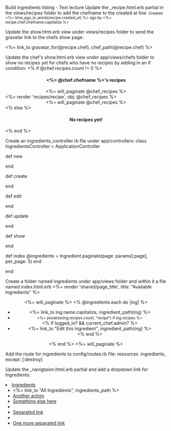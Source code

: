 Build ingredients listing - Text lecture
Update the _recipe.html.erb partial in the views/recipes folder to add the chefname to the created at line:
<small>Created <%= time_ago_in_words(recipe.created_at) %> ago by 
<%= recipe.chef.chefname.capitalize %></small>

Update the show.html.erb view under views/recipes folder to send the gravatar link to the chefs show page:
<p class="center">
  <%= link_to gravatar_for(@recipe.chef), chef_path(@recipe.chef) %>
</p>

Update the chef's show.html.erb view under app/views/chefs folder to show no recipes yet for chefs who have no recipes by adding in an if condition:
<% if @chef.recipes.count != 0 %>
  <h4 align="center"><%= @chef.chefname %>'s recipes</h4>
  <div align="center">
    <%= will_paginate @chef_recipes %>
  </div>
  <%= render 'recipes/recipe', obj: @chef_recipes %>
  <div align="center">
    <%= will_paginate @chef_recipes %>
  </div>
<% else %>
  <h4 align="center">No recipes yet!</h4>
<% end %>

Create an ingredients_controller.rb file under app/controllers:
class IngredientsController < ApplicationController
  
  def new
    
  end
  
  def create
    
  end
  
  def edit
    
  end
  
  def update
    
  end
  
  def show
    
  end
  
  def index
    @ingredients = Ingredient.paginate(page: params[:page], per_page: 5)
  end
  
end

Create a folder named ingredients under app/views folder and within it a file named 
index.html.erb
<%= render 'shared/page_title', title: "Available Ingredients" %>

<div align="center">
  <%= will_paginate %>
  <% @ingredients.each do |ing| %>
    <ul class="listing">
      <div class="row">
        <div class="well col-md-4 col-md-offset-4">
          <li class="chef-title"><%= link_to ing.name.capitalize, 
                                          ingredient_path(ing) %></li>
  <li><small><%= pluralize(ing.recipes.count, "recipe") if ing.recipes %>
                                                          </small></li>
          <% if logged_in? && current_chef.admin? %>
            <li><%= link_to "Edit this ingredient", 
                                        ingredient_path(ing) %></li>
          <% end %>
        </div>
      </div>
    </ul>
  <% end %>
  <%= will_paginate %>
</div>

Add the route for ingredients to config/routes.rb file:
resources :ingredients, except: [:destroy]

Update the _navigtaion.html.erb partial and add a dropdown link for Ingredients:
<li class="dropdown">
  <a href="#" class="dropdown-toggle" data-toggle="dropdown" 
  role="button" aria-haspopup="true" aria-expanded="false">Ingredients 
  <span class="caret"></span></a>
  <ul class="dropdown-menu">
    <li><%= link_to "All Ingredients", ingredients_path %></li>
    <li><a href="#">Another action</a></li>
    <li><a href="#">Something else here</a></li>
    <li role="separator" class="divider"></li>
    <li><a href="#">Separated link</a></li>
    <li role="separator" class="divider"></li>
    <li><a href="#">One more separated link</a></li>
  </ul>
</li>